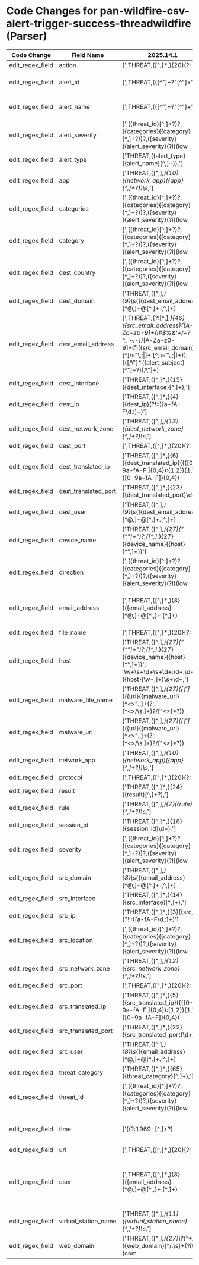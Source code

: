 # Code Changes for pan-wildfire-csv-alert-trigger-success-threadwildfire (Parser)

| Code Change | Field Name | 2025.14.1 | 2025.15.1 |
|-------------|------------|-----------|------------|
| edit_regex_field | action | [',THREAT,([^,]*,){20}(?:|({src_port}\d+)),(?:|({dest_port}\d+)),([^,]*,){3}(?:|({protocol}[^,]+)),(?:|({action}[^,]*)),\\*"*(({url}https?:\/\/[^\s\/\\$.?#].[^\s,]*?)|({file_name}[^\\\/,]+?(\.({file_ext}\w+))?))\\?"*,', 'THREAT,([^,]*,){26}({action}[^,]+?),'] | [',THREAT,([^,]*,){20}(?:|({src_port}\d+)),(?:|({dest_port}\d+)),([^,]*,){3}(?:|({protocol}[^,]+)),(?:|({action}[^,]*)),\\*"*(({url}https?:\/\/[^\s\/\\$.?#].[^\s,]*?)|({file_name}[^\\\/,]+?(\.({file_ext}\w+))?))\\?"*,', ',THREAT,([^,]*,){26}({action}[^,]+?),'] |
| edit_regex_field | alert_id | [',THREAT,(([^"]+?"[^"]+",)|([^,]*,){28})(({alert_name}[^,]+?)\()?({alert_id}\d+)?\)?,', 'THREAT,([^,]*,){28}(|({alert_name}[^\(,]+(\(\w+\))?))\s*\(({alert_id}\d+)?'] | [',THREAT,(([^"]+?"[^"]+",)|([^,]*,){28})(({alert_name}[^,]+?)\()?({alert_id}\d+)?\)?,', ',THREAT,([^,]*,){28}(|({alert_name}[^\(,]+(\(\w+\))?))\s*\(({alert_id}\d+)?'] |
| edit_regex_field | alert_name | [',THREAT,(([^"]+?"[^"]+",)|([^,]*,){28})(({alert_name}[^,]+?)\()?({alert_id}\d+)?\)?,', 'THREAT,([^,]*,){28}(|({alert_name}[^\(,]+(\(\w+\))?))\s*\(({alert_id}\d+)?', 'THREAT,({alert_type}({alert_name}[^,]+)),'] | [',THREAT,(([^"]+?"[^"]+",)|([^,]*,){28})(({alert_name}[^,]+?)\()?({alert_id}\d+)?\)?,', ',THREAT,([^,]*,){28}(|({alert_name}[^\(,]+(\(\w+\))?))\s*\(({alert_id}\d+)?', ',THREAT,({alert_type}({alert_name}[^,]+)),'] |
| edit_regex_field | alert_severity | [',({threat_id}[^,]+?)?,({categories}({category}[^,]+?))?,({severity}({alert_severity}(?i)(low|medium|high|critical|informational))),({direction}[^,]+?)?,([^,]*,){2}({src_location}[^,]+?)?,({dest_country}[^,]+?)?,'] | [',({threat_id}[^,]+?)?,({categories}({category}[^,]+?))?,({severity}({alert_severity}(?i)(low|medium|high|critical|informational))),({direction}[^,]+?)?,([^,]*,){2}({src_location}[^,]+?)?,({dest_country}[^,]+?)?,(([^,]*,){35}"+\s*({=categories}({=category}[^,\n"]+)\s*[^"]*)"+,)?'] |
| edit_regex_field | alert_type | ['THREAT,({alert_type}({alert_name}[^,]+)),'] | [',THREAT,({alert_type}({alert_name}[^,]+)),'] |
| edit_regex_field | app | ['THREAT,([^,]*,){10}({network_app}({app}[^,]+?))\s*,'] | [',THREAT,([^,]*,){10}({network_app}({app}[^,]+?))\s*,'] |
| edit_regex_field | categories | [',({threat_id}[^,]+?)?,({categories}({category}[^,]+?))?,({severity}({alert_severity}(?i)(low|medium|high|critical|informational))),({direction}[^,]+?)?,([^,]*,){2}({src_location}[^,]+?)?,({dest_country}[^,]+?)?,'] | [',({threat_id}[^,]+?)?,({categories}({category}[^,]+?))?,({severity}({alert_severity}(?i)(low|medium|high|critical|informational))),({direction}[^,]+?)?,([^,]*,){2}({src_location}[^,]+?)?,({dest_country}[^,]+?)?,(([^,]*,){35}"+\s*({=categories}({=category}[^,\n"]+)\s*[^"]*)"+,)?'] |
| edit_regex_field | category | [',({threat_id}[^,]+?)?,({categories}({category}[^,]+?))?,({severity}({alert_severity}(?i)(low|medium|high|critical|informational))),({direction}[^,]+?)?,([^,]*,){2}({src_location}[^,]+?)?,({dest_country}[^,]+?)?,'] | [',({threat_id}[^,]+?)?,({categories}({category}[^,]+?))?,({severity}({alert_severity}(?i)(low|medium|high|critical|informational))),({direction}[^,]+?)?,([^,]*,){2}({src_location}[^,]+?)?,({dest_country}[^,]+?)?,(([^,]*,){35}"+\s*({=categories}({=category}[^,\n"]+)\s*[^"]*)"+,)?'] |
| edit_regex_field | dest_country | [',({threat_id}[^,]+?)?,({categories}({category}[^,]+?))?,({severity}({alert_severity}(?i)(low|medium|high|critical|informational))),({direction}[^,]+?)?,([^,]*,){2}({src_location}[^,]+?)?,({dest_country}[^,]+?)?,'] | [',({threat_id}[^,]+?)?,({categories}({category}[^,]+?))?,({severity}({alert_severity}(?i)(low|medium|high|critical|informational))),({direction}[^,]+?)?,([^,]*,){2}({src_location}[^,]+?)?,({dest_country}[^,]+?)?,(([^,]*,){35}"+\s*({=categories}({=category}[^,\n"]+)\s*[^"]*)"+,)?'] |
| edit_regex_field | dest_domain | ['THREAT,([^,]*,){9}\s*(({dest_email_address}[^@,]+@[^\.]+\.[^,]+)|(?:({dest_domain}[^\s,\\]+)\\*)?({dest_user}[^\s,]+)),'] | [',THREAT,([^,]*,){9}\s*(({dest_email_address}[^@,]+@[^\.]+\.[^,]+)|(?:({dest_domain}[^\s,\\]+)\\*)?({dest_user}[^\s,]+)),'] |
| edit_regex_field | dest_email_address | [',THREAT,(?:[^,]*,){46}({src_email_address}([A-Za-z0-9]+[!#$%&\'+\/=?^_`~.\-])*[A-Za-z0-9]+@({src_email_domain}[^\]\s"\\,;\|]+\.[^\]\s"\\,;\|]+)),(([\/\\"]*({alert_subject}[^"]+?)[\/\\"]+)|(|({=alert_subject}[^,]+?))),({dest_email_address}([A-Za-z0-9]+[!#$%&\'+\/=?^_`~.\-])*[A-Za-z0-9]+@({dest_email_domain}[^\]\s"\\,;\|]+\.[^\]\s"\\,;\|]+)),', 'THREAT,([^,]*,){9}\s*(({dest_email_address}[^@,]+@[^\.]+\.[^,]+)|(?:({dest_domain}[^\s,\\]+)\\*)?({dest_user}[^\s,]+)),'] | [',THREAT,(?:[^,]*,){46}({src_email_address}([A-Za-z0-9]+[!#$%&\'+\/=?^_`~.\-])*[A-Za-z0-9]+@({src_email_domain}[^\]\s"\\,;\|]+\.[^\]\s"\\,;\|]+)),(([\/\\"]*({alert_subject}[^"]+?)[\/\\"]+)|(|({=alert_subject}[^,]+?))),({dest_email_address}([A-Za-z0-9]+[!#$%&\'+\/=?^_`~.\-])*[A-Za-z0-9]+@({dest_email_domain}[^\]\s"\\,;\|]+\.[^\]\s"\\,;\|]+)),', ',THREAT,([^,]*,){9}\s*(({dest_email_address}[^@,]+@[^\.]+\.[^,]+)|(?:({dest_domain}[^\s,\\]+)\\*)?({dest_user}[^\s,]+)),'] |
| edit_regex_field | dest_interface | ['THREAT,([^,]*,){15}({dest_interface}[^,]+),'] | [',THREAT,([^,]*,){15}({dest_interface}[^,]+),'] |
| edit_regex_field | dest_ip | ['THREAT,([^,]*,){4}({dest_ip}(?!::)[a-fA-F\d.:]+)'] | [',THREAT,([^,]*,){4}({dest_ip}(?!::)[a-fA-F\d.:]+)'] |
| edit_regex_field | dest_network_zone | ['THREAT,([^,]*,){13}({dest_network_zone}[^,]+?)\s*,'] | [',THREAT,([^,]*,){13}({dest_network_zone}[^,]+?)\s*,'] |
| edit_regex_field | dest_port | [',THREAT,([^,]*,){20}(?:|({src_port}\d+)),(?:|({dest_port}\d+)),([^,]*,){3}(?:|({protocol}[^,]+)),(?:|({action}[^,]*)),\\*"*(({url}https?:\/\/[^\s\/\\$.?#].[^\s,]*?)|({file_name}[^\\\/,]+?(\.({file_ext}\w+))?))\\?"*,', 'THREAT,([^,]*,){21}({dest_port}\d+),'] | [',THREAT,([^,]*,){20}(?:|({src_port}\d+)),(?:|({dest_port}\d+)),([^,]*,){3}(?:|({protocol}[^,]+)),(?:|({action}[^,]*)),\\*"*(({url}https?:\/\/[^\s\/\\$.?#].[^\s,]*?)|({file_name}[^\\\/,]+?(\.({file_ext}\w+))?))\\?"*,', ',THREAT,([^,]*,){21}({dest_port}\d+),'] |
| edit_regex_field | dest_translated_ip | ['THREAT,([^,]*,){6}({dest_translated_ip}((([0-9a-fA-F.]{0,4}):{1,2}){1,7}([0-9a-fA-F]){0,4})|(((25[0-5]|(2[0-4]|1\d|[0-9]|)\d)\.?\b){4}))'] | [',THREAT,([^,]*,){6}({dest_translated_ip}((([0-9a-fA-F.]{0,4}):{1,2}){1,7}([0-9a-fA-F]){0,4})|(((25[0-5]|(2[0-4]|1\d|[0-9]|)\d)\.?\b){4}))'] |
| edit_regex_field | dest_translated_port | ['THREAT,([^,]*,){23}({dest_translated_port}\d+)'] | [',THREAT,([^,]*,){23}({dest_translated_port}\d+)'] |
| edit_regex_field | dest_user | ['THREAT,([^,]*,){9}\s*(({dest_email_address}[^@,]+@[^\.]+\.[^,]+)|(?:({dest_domain}[^\s,\\]+)\\*)?({dest_user}[^\s,]+)),'] | [',THREAT,([^,]*,){9}\s*(({dest_email_address}[^@,]+@[^\.]+\.[^,]+)|(?:({dest_domain}[^\s,\\]+)\\*)?({dest_user}[^\s,]+)),'] |
| edit_regex_field | device_name | ['THREAT,([^,]*,){27}("[^"]+")?,([^,]*,){27}({device_name}({host}[^",]+))'] | [',THREAT,([^,]*,){27}("[^"]+")?,([^,]*,){27}({device_name}({host}[^",]+))'] |
| edit_regex_field | direction | [',({threat_id}[^,]+?)?,({categories}({category}[^,]+?))?,({severity}({alert_severity}(?i)(low|medium|high|critical|informational))),({direction}[^,]+?)?,([^,]*,){2}({src_location}[^,]+?)?,({dest_country}[^,]+?)?,'] | [',({threat_id}[^,]+?)?,({categories}({category}[^,]+?))?,({severity}({alert_severity}(?i)(low|medium|high|critical|informational))),({direction}[^,]+?)?,([^,]*,){2}({src_location}[^,]+?)?,({dest_country}[^,]+?)?,(([^,]*,){35}"+\s*({=categories}({=category}[^,\n"]+)\s*[^"]*)"+,)?'] |
| edit_regex_field | email_address | [',THREAT,([^,]*,){8}(({email_address}[^@,]+@[^\.,]+\.[^,]+)|(({domain}[^\\,]+)\\+)?({user}[\w\.\-\!\#\^\~]{1,40}\$?)),', 'THREAT,([^,]*,){8}\s*(({email_address}[^@,]+@[^\.]+\.[^,]+)|(?:({src_domain}[^\s,\\]+)\\*)?({src_user}({user}[\w\.\-\!\#\^\~]{1,40}\$?))),'] | [',THREAT,([^,]*,){8}(({email_address}[^@,]+@[^\.,]+\.[^,]+)|(({domain}[^\\,]+)\\+)?({user}[\w\.\-\!\#\^\~]{1,40}\$?)),', ',THREAT,([^,]*,){8}\s*(({email_address}[^@,]+@[^\.]+\.[^,]+)|(?:({src_domain}[^\s,\\]+)\\*)?({src_user}({user}[\w\.\-\!\#\^\~]{1,40}\$?))),'] |
| edit_regex_field | file_name | [',THREAT,([^,]*,){20}(?:|({src_port}\d+)),(?:|({dest_port}\d+)),([^,]*,){3}(?:|({protocol}[^,]+)),(?:|({action}[^,]*)),\\*"*(({url}https?:\/\/[^\s\/\\$.?#].[^\s,]*?)|({file_name}[^\\\/,]+?(\.({file_ext}\w+))?))\\?"*,', 'THREAT,([^,]*,){27}([\\"]*(({url}({malware_url}[^<>".,]+(?:\.[^<>\/\s,]+)?\/[^<>]*?))|({file_name}({malware_file_name}[^<>,]+?)|[^,]*?)[\\\/]*"+,))'] | [',THREAT,([^,]*,){20}(?:|({src_port}\d+)),(?:|({dest_port}\d+)),([^,]*,){3}(?:|({protocol}[^,]+)),(?:|({action}[^,]*)),\\*"*(({url}https?:\/\/[^\s\/\\$.?#].[^\s,]*?)|({file_name}[^\\\/,]+?(\.({file_ext}\w+))?))\\?"*,', ',THREAT,([^,]*,){27}([\\"]*(({url}({malware_url}[^<>".,]+(?:\.[^<>\/\s,]+)?\/[^<>]*?))|({file_name}({malware_file_name}[^<>,]+?)|[^,]*?)[\\\/]*"+,))'] |
| edit_regex_field | host | ['THREAT,([^,]*,){27}("[^"]+")?,([^,]*,){27}({device_name}({host}[^",]+))', '\w+\s+\d+\s+\d+:\d+:\d+\s+({host}[\w\-.]+)\s+\d+,'] | [',THREAT,([^,]*,){27}("[^"]+")?,([^,]*,){27}({device_name}({host}[^",]+))', '\w+\s+\d+\s+\d+:\d+:\d+\s+({host}[\w\-.]+)\s+\d+,'] |
| edit_regex_field | malware_file_name | ['THREAT,([^,]*,){27}([\\"]*(({url}({malware_url}[^<>".,]+(?:\.[^<>\/\s,]+)?\/[^<>]*?))|({file_name}({malware_file_name}[^<>,]+?)|[^,]*?)[\\\/]*"+,))'] | [',THREAT,([^,]*,){27}([\\"]*(({url}({malware_url}[^<>".,]+(?:\.[^<>\/\s,]+)?\/[^<>]*?))|({file_name}({malware_file_name}[^<>,]+?)|[^,]*?)[\\\/]*"+,))'] |
| edit_regex_field | malware_url | ['THREAT,([^,]*,){27}([\\"]*(({url}({malware_url}[^<>".,]+(?:\.[^<>\/\s,]+)?\/[^<>]*?))|({file_name}({malware_file_name}[^<>,]+?)|[^,]*?)[\\\/]*"+,))'] | [',THREAT,([^,]*,){27}([\\"]*(({url}({malware_url}[^<>".,]+(?:\.[^<>\/\s,]+)?\/[^<>]*?))|({file_name}({malware_file_name}[^<>,]+?)|[^,]*?)[\\\/]*"+,))'] |
| edit_regex_field | network_app | ['THREAT,([^,]*,){10}({network_app}({app}[^,]+?))\s*,'] | [',THREAT,([^,]*,){10}({network_app}({app}[^,]+?))\s*,'] |
| edit_regex_field | protocol | [',THREAT,([^,]*,){20}(?:|({src_port}\d+)),(?:|({dest_port}\d+)),([^,]*,){3}(?:|({protocol}[^,]+)),(?:|({action}[^,]*)),\\*"*(({url}https?:\/\/[^\s\/\\$.?#].[^\s,]*?)|({file_name}[^\\\/,]+?(\.({file_ext}\w+))?))\\?"*,', 'THREAT,([^,]*,){25}({protocol}[^,]+?),'] | [',THREAT,([^,]*,){20}(?:|({src_port}\d+)),(?:|({dest_port}\d+)),([^,]*,){3}(?:|({protocol}[^,]+)),(?:|({action}[^,]*)),\\*"*(({url}https?:\/\/[^\s\/\\$.?#].[^\s,]*?)|({file_name}[^\\\/,]+?(\.({file_ext}\w+))?))\\?"*,', ',THREAT,([^,]*,){25}({protocol}[^,]+?),'] |
| edit_regex_field | result | ['THREAT,([^,]*,){24}({result}[^,]+?),'] | [',THREAT,([^,]*,){24}({result}[^,]+?),'] |
| edit_regex_field | rule | ['THREAT,([^,]*,){7}({rule}[^,]+?)\s*,'] | [',THREAT,([^,]*,){7}({rule}[^,]+?)\s*,'] |
| edit_regex_field | session_id | ['THREAT,([^,]*,){18}({session_id}\d+),'] | [',THREAT,([^,]*,){18}({session_id}\d+),'] |
| edit_regex_field | severity | [',({threat_id}[^,]+?)?,({categories}({category}[^,]+?))?,({severity}({alert_severity}(?i)(low|medium|high|critical|informational))),({direction}[^,]+?)?,([^,]*,){2}({src_location}[^,]+?)?,({dest_country}[^,]+?)?,'] | [',({threat_id}[^,]+?)?,({categories}({category}[^,]+?))?,({severity}({alert_severity}(?i)(low|medium|high|critical|informational))),({direction}[^,]+?)?,([^,]*,){2}({src_location}[^,]+?)?,({dest_country}[^,]+?)?,(([^,]*,){35}"+\s*({=categories}({=category}[^,\n"]+)\s*[^"]*)"+,)?'] |
| edit_regex_field | src_domain | ['THREAT,([^,]*,){8}\s*(({email_address}[^@,]+@[^\.]+\.[^,]+)|(?:({src_domain}[^\s,\\]+)\\*)?({src_user}({user}[\w\.\-\!\#\^\~]{1,40}\$?))),'] | [',THREAT,([^,]*,){8}\s*(({email_address}[^@,]+@[^\.]+\.[^,]+)|(?:({src_domain}[^\s,\\]+)\\*)?({src_user}({user}[\w\.\-\!\#\^\~]{1,40}\$?))),'] |
| edit_regex_field | src_interface | ['THREAT,([^,]*,){14}({src_interface}[^,]+),'] | [',THREAT,([^,]*,){14}({src_interface}[^,]+),'] |
| edit_regex_field | src_ip | ['THREAT,([^,]*,){3}({src_ip}(?!::)[a-fA-F\d.:]+)'] | [',THREAT,([^,]*,){3}({src_ip}(?!::)[a-fA-F\d.:]+)'] |
| edit_regex_field | src_location | [',({threat_id}[^,]+?)?,({categories}({category}[^,]+?))?,({severity}({alert_severity}(?i)(low|medium|high|critical|informational))),({direction}[^,]+?)?,([^,]*,){2}({src_location}[^,]+?)?,({dest_country}[^,]+?)?,'] | [',({threat_id}[^,]+?)?,({categories}({category}[^,]+?))?,({severity}({alert_severity}(?i)(low|medium|high|critical|informational))),({direction}[^,]+?)?,([^,]*,){2}({src_location}[^,]+?)?,({dest_country}[^,]+?)?,(([^,]*,){35}"+\s*({=categories}({=category}[^,\n"]+)\s*[^"]*)"+,)?'] |
| edit_regex_field | src_network_zone | ['THREAT,([^,]*,){12}({src_network_zone}[^,]+?)\s*,'] | [',THREAT,([^,]*,){12}({src_network_zone}[^,]+?)\s*,'] |
| edit_regex_field | src_port | [',THREAT,([^,]*,){20}(?:|({src_port}\d+)),(?:|({dest_port}\d+)),([^,]*,){3}(?:|({protocol}[^,]+)),(?:|({action}[^,]*)),\\*"*(({url}https?:\/\/[^\s\/\\$.?#].[^\s,]*?)|({file_name}[^\\\/,]+?(\.({file_ext}\w+))?))\\?"*,', 'THREAT,([^,]*,){20}({src_port}\d+),'] | [',THREAT,([^,]*,){20}(?:|({src_port}\d+)),(?:|({dest_port}\d+)),([^,]*,){3}(?:|({protocol}[^,]+)),(?:|({action}[^,]*)),\\*"*(({url}https?:\/\/[^\s\/\\$.?#].[^\s,]*?)|({file_name}[^\\\/,]+?(\.({file_ext}\w+))?))\\?"*,', ',THREAT,([^,]*,){20}({src_port}\d+),'] |
| edit_regex_field | src_translated_ip | ['THREAT,([^,]*,){5}({src_translated_ip}((([0-9a-fA-F.]{0,4}):{1,2}){1,7}([0-9a-fA-F]){0,4})|(((25[0-5]|(2[0-4]|1\d|[0-9]|)\d)\.?\b){4}))'] | [',THREAT,([^,]*,){5}({src_translated_ip}((([0-9a-fA-F.]{0,4}):{1,2}){1,7}([0-9a-fA-F]){0,4})|(((25[0-5]|(2[0-4]|1\d|[0-9]|)\d)\.?\b){4}))'] |
| edit_regex_field | src_translated_port | ['THREAT,([^,]*,){22}({src_translated_port}\d+)'] | [',THREAT,([^,]*,){22}({src_translated_port}\d+)'] |
| edit_regex_field | src_user | ['THREAT,([^,]*,){8}\s*(({email_address}[^@,]+@[^\.]+\.[^,]+)|(?:({src_domain}[^\s,\\]+)\\*)?({src_user}({user}[\w\.\-\!\#\^\~]{1,40}\$?))),'] | [',THREAT,([^,]*,){8}\s*(({email_address}[^@,]+@[^\.]+\.[^,]+)|(?:({src_domain}[^\s,\\]+)\\*)?({src_user}({user}[\w\.\-\!\#\^\~]{1,40}\$?))),'] |
| edit_regex_field | threat_category | ['THREAT,([^,]*,){65}({threat_category}[^,]+),'] | [',THREAT,([^,]*,){65}({threat_category}[^,]+),'] |
| edit_regex_field | threat_id | [',({threat_id}[^,]+?)?,({categories}({category}[^,]+?))?,({severity}({alert_severity}(?i)(low|medium|high|critical|informational))),({direction}[^,]+?)?,([^,]*,){2}({src_location}[^,]+?)?,({dest_country}[^,]+?)?,'] | [',({threat_id}[^,]+?)?,({categories}({category}[^,]+?))?,({severity}({alert_severity}(?i)(low|medium|high|critical|informational))),({direction}[^,]+?)?,([^,]*,){2}({src_location}[^,]+?)?,({dest_country}[^,]+?)?,(([^,]*,){35}"+\s*({=categories}({=category}[^,\n"]+)\s*[^"]*)"+,)?'] |
| edit_regex_field | time | ['((?:1969-[^,]+?)|({time}\d\d\d\d-\d\d-\d\dT\d\d:\d\d:\d\d\.\d+[\+-]\d+:\d+))', 'THREAT,([^,]*,){2}({time}[^,]+),'] | ['((?:1969-[^,]+?)|({time}\d\d\d\d-\d\d-\d\dT\d\d:\d\d:\d\d\.\d+[\+-]\d+:\d+))', ',THREAT,([^,]*,){2}({time}[^,]+),'] |
| edit_regex_field | url | [',THREAT,([^,]*,){20}(?:|({src_port}\d+)),(?:|({dest_port}\d+)),([^,]*,){3}(?:|({protocol}[^,]+)),(?:|({action}[^,]*)),\\*"*(({url}https?:\/\/[^\s\/\\$.?#].[^\s,]*?)|({file_name}[^\\\/,]+?(\.({file_ext}\w+))?))\\?"*,', 'THREAT,([^,]*,){27}([\\"]*(({url}({malware_url}[^<>".,]+(?:\.[^<>\/\s,]+)?\/[^<>]*?))|({file_name}({malware_file_name}[^<>,]+?)|[^,]*?)[\\\/]*"+,))'] | [',THREAT,([^,]*,){20}(?:|({src_port}\d+)),(?:|({dest_port}\d+)),([^,]*,){3}(?:|({protocol}[^,]+)),(?:|({action}[^,]*)),\\*"*(({url}https?:\/\/[^\s\/\\$.?#].[^\s,]*?)|({file_name}[^\\\/,]+?(\.({file_ext}\w+))?))\\?"*,', ',THREAT,([^,]*,){27}([\\"]*(({url}({malware_url}[^<>".,]+(?:\.[^<>\/\s,]+)?\/[^<>]*?))|({file_name}({malware_file_name}[^<>,]+?)|[^,]*?)[\\\/]*"+,))'] |
| edit_regex_field | user | [',THREAT,([^,]*,){8}(({email_address}[^@,]+@[^\.,]+\.[^,]+)|(({domain}[^\\,]+)\\+)?({user}[\w\.\-\!\#\^\~]{1,40}\$?)),', ',THREAT,([^,]*?,){9}(?:\w+\\+)?({user}[\w\.\-\!\#\^\~]{1,40}\$?),', 'THREAT,([^,]*,){8}\s*(({email_address}[^@,]+@[^\.]+\.[^,]+)|(?:({src_domain}[^\s,\\]+)\\*)?({src_user}({user}[\w\.\-\!\#\^\~]{1,40}\$?))),'] | [',THREAT,([^,]*,){8}(({email_address}[^@,]+@[^\.,]+\.[^,]+)|(({domain}[^\\,]+)\\+)?({user}[\w\.\-\!\#\^\~]{1,40}\$?)),', ',THREAT,([^,]*,){8}\s*(({email_address}[^@,]+@[^\.]+\.[^,]+)|(?:({src_domain}[^\s,\\]+)\\*)?({src_user}({user}[\w\.\-\!\#\^\~]{1,40}\$?))),', ',THREAT,([^,]*?,){9}(?:\w+\\+)?({user}[\w\.\-\!\#\^\~]{1,40}\$?),'] |
| edit_regex_field | virtual_station_name | ['THREAT,([^,]*,){11}({virtual_station_name}[^,]+?)\s*,'] | [',THREAT,([^,]*,){11}({virtual_station_name}[^,]+?)\s*,'] |
| edit_regex_field | web_domain | ['THREAT,([^,]*,){27}\\?("+)?.*?({web_domain}[^\/\.\s]+(?i)(\.(com|net|info|edu|org|gov|co|jp|ru|de|ir|it|in|fr|info|pl|nl|es|gr|cz|eu|tv|me|jp|ca|cn|uk|my|cc|id|us|nz|biz|club|io|gg|fi|au|st|tw|asia|sg|ie|li|za|ai|ms|mx))+)[\\\/\s:"]'] | [',THREAT,([^,]*,){27}\\?("+)?.*?({web_domain}[^\/\.\s]+(?i)(\.(com|net|info|edu|org|gov|co|jp|ru|de|ir|it|in|fr|info|pl|nl|es|gr|cz|eu|tv|me|jp|ca|cn|uk|my|cc|id|us|nz|biz|club|io|gg|fi|au|st|tw|asia|sg|ie|li|za|ai|ms|mx))+)[\\\/\s:"]'] |